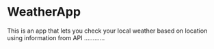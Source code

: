 # WeatherApp
This is an app that lets you check your local weather based on location using information from API
............
